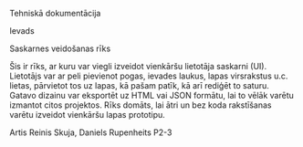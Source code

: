 Tehniskā dokumentācija

Ievads

Saskarnes veidošanas rīks

Šis ir rīks, ar kuru var viegli izveidot vienkāršu lietotāja saskarni (UI). Lietotājs var ar peli pievienot pogas, ievades laukus, lapas virsrakstus u.c. lietas, pārvietot tos uz lapas, kā pašam patīk, kā arī rediģēt to saturu. Gatavo dizainu var eksportēt uz HTML vai JSON formātu, lai to vēlāk varētu izmantot citos projektos. Rīks domāts, lai ātri un bez koda rakstīšanas varētu izveidot vienkāršu lapas prototipu.

Artis Reinis Skuja, Daniels Rupenheits P2-3
